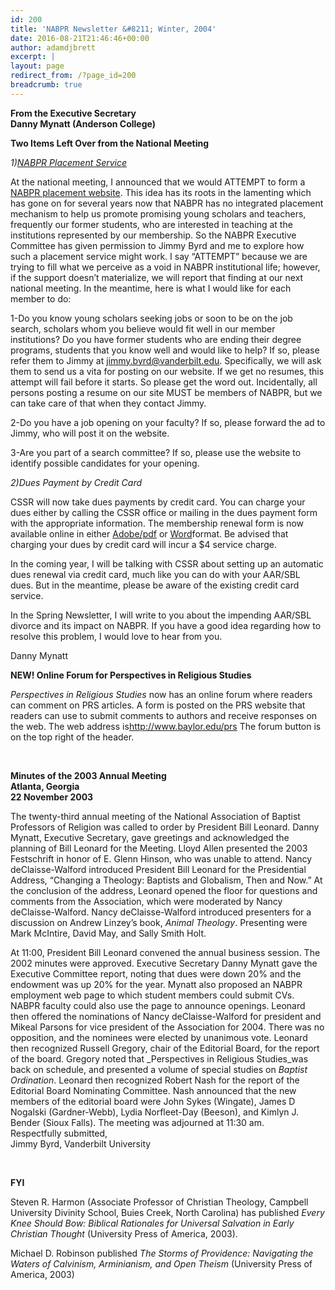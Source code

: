 ```yaml
---
id: 200
title: 'NABPR Newsletter &#8211; Winter, 2004'
date: 2016-08-21T21:46:46+00:00
author: adamdjbrett
excerpt: |
layout: page
redirect_from: /?page_id=200
breadcrumb: true
---
```

**From the Executive Secretary**  
**Danny Mynatt (Anderson College)**

**Two Items Left Over from the National Meeting**

_1)_<a href="http://www.mercer.edu/nabpr/news/placement.html" rel="nofollow"><i>NABPR Placement Service</i></a>

At the national meeting, I announced that we would ATTEMPT to form a <a href="http://www.mercer.edu/nabpr/news/placement.html" rel="nofollow">NABPR placement website</a>. This idea has its roots in the lamenting which has gone on for several years now that NABPR has no integrated placement mechanism to help us promote promising young scholars and teachers, frequently our former students, who are interested in teaching at the institutions represented by our membership. So the NABPR Executive Committee has given permission to Jimmy Byrd and me to explore how such a placement service might work. I say &#8220;ATTEMPT&#8221; because we are trying to fill what we perceive as a void in NABPR institutional life; however, if the support doesn&#8217;t materialize, we will report that finding at our next national meeting. In the meantime, here is what I would like for each member to do:

1-Do you know young scholars seeking jobs or soon to be on the job search, scholars whom you believe would fit well in our member institutions? Do you have former students who are ending their degree programs, students that you know well and would like to help? If so, please refer them to Jimmy at jimmy.byrd@vanderbilt.edu. Specifically, we will ask them to send us a vita for posting on our website. If we get no resumes, this attempt will fail before it starts. So please get the word out. Incidentally, all persons posting a resume on our site MUST be members of NABPR, but we can take care of that when they contact Jimmy.

2-Do you have a job opening on your faculty? If so, please forward the ad to Jimmy, who will post it on the website.

3-Are you part of a search committee? If so, please use the website to identify possible candidates for your opening.

_2)Dues Payment by Credit Card_

CSSR will now take dues payments by credit card. You can charge your dues either by calling the CSSR office or mailing in the dues payment form with the appropriate information. The membership renewal form is now available online in either <a href="http://www.mercer.edu/nabpr/news/NABPRDuesnoticefor2004.pdf" rel="nofollow">Adobe/pdf</a> or <a href="http://www.mercer.edu/nabpr/news/NABPRDuesnoticefor2004.rtf" rel="nofollow">Word</a>format. Be advised that charging your dues by credit card will incur a $4 service charge.

In the coming year, I will be talking with CSSR about setting up an automatic dues renewal via credit card, much like you can do with your AAR/SBL dues. But in the meantime, please be aware of the existing credit card service.

In the Spring Newsletter, I will write to you about the impending AAR/SBL divorce and its impact on NABPR. If you have a good idea regarding how to resolve this problem, I would love to hear from you.

Danny Mynatt

**NEW! Online Forum for Perspectives in Religious Studies**

_Perspectives in Religious Studies_ now has an online forum where readers can comment on PRS articles. A form is posted on the PRS website that readers can use to submit comments to authors and receive responses on the web. The web address is<a href="http://www.baylor.edu/prs" rel="nofollow">http://www.baylor.edu/prs</a> The forum button is on the top right of the header.

&nbsp;

**Minutes of the 2003 Annual Meeting**  
**Atlanta, Georgia  
22 November 2003**

The twenty-third annual meeting of the National Association of Baptist Professors of Religion was called to order by President Bill Leonard. Danny Mynatt, Executive Secretary, gave greetings and acknowledged the planning of Bill Leonard for the Meeting. Lloyd Allen presented the 2003 Festschrift in honor of E. Glenn Hinson, who was unable to attend. Nancy deClaisse-Walford introduced President Bill Leonard for the Presidential Address, &#8220;Changing a Theology: Baptists and Globalism, Then and Now.” At the conclusion of the address, Leonard opened the floor for questions and comments from the Association, which were moderated by Nancy deClaisse-Walford. Nancy deClaisse-Walford introduced presenters for a discussion on Andrew Linzey’s book, _Animal Theology_. Presenting were Mark McIntire, David May, and Sally Smith Holt.

At 11:00, President Bill Leonard convened the annual business session. The 2002 minutes were approved. Executive Secretary Danny Mynatt gave the Executive Committee report, noting that dues were down 20% and the endowment was up 20% for the year. Mynatt also proposed an NABPR employment web page to which student members could submit CVs. NABPR faculty could also use the page to announce openings. Leonard then offered the nominations of Nancy deClaisse-Walford for president and Mikeal Parsons for vice president of the Association for 2004. There was no opposition, and the nominees were elected by unanimous vote. Leonard then recognized Russell Gregory, chair of the Editorial Board, for the report of the board. Gregory noted that _Perspectives in Religious Studies_was back on schedule, and presented a volume of special studies on _Baptist Ordination_. Leonard then recognized Robert Nash for the report of the Editorial Board Nominating Committee. Nash announced that the new members of the editorial board were John Sykes (Wingate), James D Nogalski (Gardner-Webb), Lydia Norfleet-Day (Beeson), and Kimlyn J. Bender (Sioux Falls). The meeting was adjourned at 11:30 am.  
Respectfully submitted,  
Jimmy Byrd, Vanderbilt University

&nbsp;

**FYI**

Steven R. Harmon (Associate Professor of Christian Theology, Campbell University Divinity School, Buies Creek, North Carolina) has published _Every Knee Should Bow: Biblical Rationales for Universal Salvation in Early Christian Thought_ (University Press of America, 2003).

Michael D. Robinson published _The Storms of Providence: Navigating the Waters of Calvinism, Arminianism, and Open Theism_ (University Press of America, 2003)
